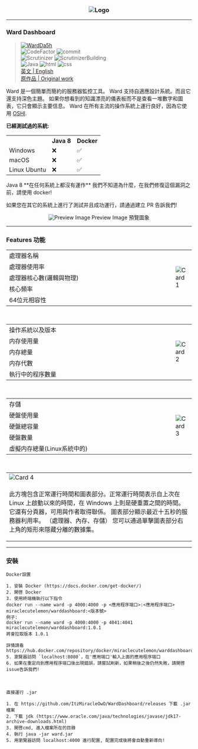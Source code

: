 <h3 align = "center">
    <img src = "https://steamuserimages-a.akamaihd.net/ugc/1297549742976925024/97F3CBA92B2FEF3652F5A06EC90FB5FF89E5D224/" alt = "Logo" />
</h3>

---
### Ward Dashboard

> [![WardDa5h](https://github-readme-stats.vercel.app/api/pin/?username=ItzMiracleOwO&repo=WardDashboard&show_icons=true&bg_color=23272A&title_color=FF73F1&text_color=FFC0CB&icon_color=9B84EE&count_private=true&border_color=fAA61A&border_radius=10)](https://github.com/ItzMiracleOwO/WardDashboard)  
> ![CodeFactor](https://img.shields.io/codefactor/grade/github/ItzMiracleOwO/WardDashboard/main?color=%23F44A6A&logo=codefactor&style=for-the-badge) ![commit](https://img.shields.io/github/last-commit/ItzMiracleOwO/WardDashboard?color=%23181717&logo=GitHub&style=for-the-badge)  
> ![Scrutinizer](https://img.shields.io/scrutinizer/quality/g/ItzMiracleOwO/WardDashboard/main?style=for-the-badge) ![ScrutinizerBuilding](https://img.shields.io/scrutinizer/build/g/ItzMiracleOwO/WardDashboard/main?style=for-the-badge)  
> ![Java](https://img.shields.io/badge/Java-orange?style=for-the-badge&logo=Java) ![html](https://img.shields.io/badge/html-red?style=for-the-badge) ![css](https://img.shields.io/badge/css-blue?style=for-the-badge)  
> [英文 | English](https://github.com/ItzMiracleOwO/WardDashboard/blob/main/en-README.md)  
> [原作品 | Original work](https://github.com/B-Software/Ward)


Ward 是一個簡單而簡約的服務器監控工具。 Ward 支持自適應設計系統。而且它還支持深色主題。
如果你想看到的知識漂亮的儀表板而不是查看一堆數字和圖表，它只會顯示主要信息。
Ward 在所有主流的操作系統上運行良好，因為它使用 [OSHI](https://github.com/oshi/oshi).

**已經測試過的系統:**  
<table>
  <tr>
    <th>
    <th>Java 8</th> 
    <th>Docker</th>
  </tr>
  <tr>
    <td>Windows</td>
    <td>❌</td> 
    <td>✅</td>
  </tr>
    <td>macOS</td>
    <td>❌</td> 
    <td>✅</td>
  </tr>
  <td>Linux Ubuntu</td>
    <td>❌</td> 
    <td>✅</td>
  </tr>
</table>
Java 8 **在任何系統上都沒有運作** 我們不知道為什麼，在我們修復這個漏洞之前，請使用 docker!

如果您在其它的系統上進行了測試并且成功運行，請通過建立 PR 告訴我們!

<p align = "center">
    <img src = "https://steamuserimages-a.akamaihd.net/ugc/1601547572022736987/1D8D2E576D957DDB9CE34E13D5944AF841E8AAD8/" alt = "Preview Image" />
    <h7 align = "center">Preview Image 預覽圖象</h7>
</p>

---

### Features 功能

<table>
    <tr>
        <td width = "600.5">處理器名稱</td>
        <td rowspan = "5">
            <img src = "https://steamuserimages-a.akamaihd.net/ugc/1601547572022743136/D62DF59CFA60F5749F2DC7BFE5E9256BCF59E066/" alt = "Card 1" align = "center" />
        </td>
    </tr>
    <tr>
        <td>處理器使用率</td>
    </tr>
    <tr>
        <td>處理器核心數(邏輯與物理)</td>
    </tr>
    <tr>
        <td>核心頻率</td>
    </tr>
    <tr>
        <td>64位元相容性</td>
    </tr>
</table>

<br>

<table>
    <tr>
        <td width = "600.5">操作系統以及版本</td>
        <td rowspan = "5">
            <img src = "https://steamuserimages-a.akamaihd.net/ugc/1601547572022744630/F9E0CACAA81C882B2F4E401E65090BE9F1FE96F6/" alt = "Card 2" align = "center" />
        </td>
    </tr>
    <tr>
        <td>内存使用量</td>
    </tr>
    <tr>
        <td>内存總量</td>
    </tr>
    <tr>
        <td>内存代數</td>
    </tr>
    <tr>
        <td>執行中的程序數量</td>
    </tr>
</table>

<br>

<table>
    <tr>
        <td width = "600.5">存儲</td>
        <td rowspan = "5">
            <img src = "https://steamuserimages-a.akamaihd.net/ugc/1601547572022746249/D6C5612E2D6AB759CC10438C2D93F7EC80F83D83/" alt = "Card 3" align = "center" />
        </td>
    </tr>
    <tr>
        <td>硬盤使用量</td>
    </tr>
    <tr>
        <td>硬盤總容量</td>
    </tr>
    <tr>
        <td>硬盤數量</td>
    </tr>
    <tr>
        <td>虛擬内存總量(Linux系統中的) </td>
    </tr>
</table>

<br>

<table>
    <tr>
        <td width = "916.5">
            <img src = "https://steamuserimages-a.akamaihd.net/ugc/1601547572022740496/79ED24E5E626C7029DA4BDEFFBB04C3E0BF61DB1/" alt = "Card 4" align = "center" />
        </td>
    </tr>
    <tr>
        <td>
            
            
此方塊包含正常運行時間和圖表部分。正常運行時間表示自上次在 Linux 上啟動以來的時間，在 Windows 上則是硬重置之間的時間。
它還有分頁器，可用與作者取得聯係。
圖表部分顯示最近十五秒的服務器利用率。 （處理器、內存、存儲）
您可以通過單擊圖表部分右上角的矩形來隱藏分離的數據集。
</table>

---

### 安裝

    Docker設置
    
    1. 安裝 Docker (https://docs.docker.com/get-docker/)
    2. 開啓 Docker
    3. 使用終端機執行以下指令
    docker run --name ward -p 4000:4000 -p <應用程序端口>:<應用程序端口> miraclecutelemon/warddashboard:<版本號>
    例子:
    docker run --name ward -p 4000:4000 -p 4041:4041 miraclecutelemon/warddashboard:1.0.1
    將會拉取版本 1.0.1
    
    詳情請看 https://hub.docker.com/repository/docker/miraclecutelemon/warddashboard/
    5. 瀏覽器訪問 `localhost:8080`，在'應用端口'輸入上面的應用程序端口
    6. 如果在重定向到應用程序端口後出現錯誤，請嘗試刷新，如果稍後之後仍然失敗，請開啓issue告訴我們!
    
<br>
    
    直接運行 .jar
    
    1. 在 https://github.com/ItzMiracleOwO/WardDashboard/releases 下載 .jar 檔案
    2. 下載 jdk (https://www.oracle.com/java/technologies/javase/jdk17-archive-downloads.html)
    3. 開啓cmd, 進入檔案所在的目錄
    4. 執行 java -jar ward.jar
    5. 用瀏覽器訪問 localhost:4000 進行配置, 配置完成後將會自動重新導向! 
